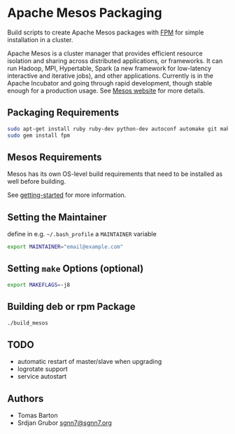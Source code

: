 # Apache Mesos Packaging

Build scripts to create Apache Mesos packages with [FPM](https://github.com/jordansissel/fpm) for simple installation in a cluster.

Apache Mesos is a cluster manager that provides efficient resource isolation and sharing across distributed applications, or frameworks. It can run Hadoop, MPI, Hypertable, Spark (a new framework for low-latency interactive and iterative jobs), and other applications. Currently is in the Apache Incubator and going through rapid development, though stable enough for a production usage. See [Mesos website](http://incubator.apache.org/mesos/) for more details.

## Packaging Requirements

```bash
sudo apt-get install ruby ruby-dev python-dev autoconf automake git make libssl-dev libcurl4 libtool
sudo gem install fpm
```

## Mesos Requirements

Mesos has its own OS-level build requirements that need to be installed as well before building.

See [getting-started](https://mesos.apache.org/getting-started/) for more information.


## Setting the Maintainer

define in e.g. `~/.bash_profile` a `MAINTAINER` variable

```bash
export MAINTAINER="email@example.com"
```

## Setting `make` Options (optional)

```bash
export MAKEFLAGS=-j8
```

## Building deb or rpm Package

```bash
./build_mesos
```

## TODO

   * automatic restart of master/slave when upgrading
   * logrotate support
   * service autostart

## Authors

   * Tomas Barton
   * Srdjan Grubor <sgnn7@sgnn7.org>
